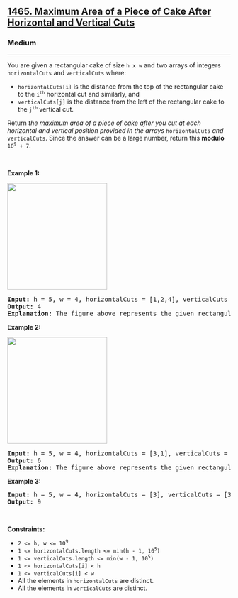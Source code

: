 <h2><a href="https://leetcode.com/problems/maximum-area-of-a-piece-of-cake-after-horizontal-and-vertical-cuts/">1465. Maximum Area of a Piece of Cake After Horizontal and Vertical Cuts</a></h2><h3>Medium</h3><hr><div style="user-select: auto;"><p style="user-select: auto;">You are given a rectangular cake of size <code style="user-select: auto;">h x w</code> and two arrays of integers <code style="user-select: auto;">horizontalCuts</code> and <code style="user-select: auto;">verticalCuts</code> where:</p>

<ul style="user-select: auto;">
	<li style="user-select: auto;"><code style="user-select: auto;">horizontalCuts[i]</code> is the distance from the top of the rectangular cake to the <code style="user-select: auto;">i<sup style="user-select: auto;">th</sup></code> horizontal cut and similarly, and</li>
	<li style="user-select: auto;"><code style="user-select: auto;">verticalCuts[j]</code> is the distance from the left of the rectangular cake to the <code style="user-select: auto;">j<sup style="user-select: auto;">th</sup></code> vertical cut.</li>
</ul>

<p style="user-select: auto;">Return <em style="user-select: auto;">the maximum area of a piece of cake after you cut at each horizontal and vertical position provided in the arrays</em> <code style="user-select: auto;">horizontalCuts</code> <em style="user-select: auto;">and</em> <code style="user-select: auto;">verticalCuts</code>. Since the answer can be a large number, return this <strong style="user-select: auto;">modulo</strong> <code style="user-select: auto;">10<sup style="user-select: auto;">9</sup> + 7</code>.</p>

<p style="user-select: auto;">&nbsp;</p>
<p style="user-select: auto;"><strong style="user-select: auto;">Example 1:</strong></p>
<img alt="" src="https://assets.leetcode.com/uploads/2020/05/14/leetcode_max_area_2.png" style="width: 225px; height: 240px; user-select: auto;">
<pre style="user-select: auto;"><strong style="user-select: auto;">Input:</strong> h = 5, w = 4, horizontalCuts = [1,2,4], verticalCuts = [1,3]
<strong style="user-select: auto;">Output:</strong> 4 
<strong style="user-select: auto;">Explanation:</strong> The figure above represents the given rectangular cake. Red lines are the horizontal and vertical cuts. After you cut the cake, the green piece of cake has the maximum area.
</pre>

<p style="user-select: auto;"><strong style="user-select: auto;">Example 2:</strong></p>
<img alt="" src="https://assets.leetcode.com/uploads/2020/05/14/leetcode_max_area_3.png" style="width: 225px; height: 240px; user-select: auto;">
<pre style="user-select: auto;"><strong style="user-select: auto;">Input:</strong> h = 5, w = 4, horizontalCuts = [3,1], verticalCuts = [1]
<strong style="user-select: auto;">Output:</strong> 6
<strong style="user-select: auto;">Explanation:</strong> The figure above represents the given rectangular cake. Red lines are the horizontal and vertical cuts. After you cut the cake, the green and yellow pieces of cake have the maximum area.
</pre>

<p style="user-select: auto;"><strong style="user-select: auto;">Example 3:</strong></p>

<pre style="user-select: auto;"><strong style="user-select: auto;">Input:</strong> h = 5, w = 4, horizontalCuts = [3], verticalCuts = [3]
<strong style="user-select: auto;">Output:</strong> 9
</pre>

<p style="user-select: auto;">&nbsp;</p>
<p style="user-select: auto;"><strong style="user-select: auto;">Constraints:</strong></p>

<ul style="user-select: auto;">
	<li style="user-select: auto;"><code style="user-select: auto;">2 &lt;= h, w &lt;= 10<sup style="user-select: auto;">9</sup></code></li>
	<li style="user-select: auto;"><code style="user-select: auto;">1 &lt;= horizontalCuts.length &lt;= min(h - 1, 10<sup style="user-select: auto;">5</sup>)</code></li>
	<li style="user-select: auto;"><code style="user-select: auto;">1 &lt;= verticalCuts.length &lt;= min(w - 1, 10<sup style="user-select: auto;">5</sup>)</code></li>
	<li style="user-select: auto;"><code style="user-select: auto;">1 &lt;= horizontalCuts[i] &lt; h</code></li>
	<li style="user-select: auto;"><code style="user-select: auto;">1 &lt;= verticalCuts[i] &lt; w</code></li>
	<li style="user-select: auto;">All the elements in <code style="user-select: auto;">horizontalCuts</code> are distinct.</li>
	<li style="user-select: auto;">All the elements in <code style="user-select: auto;">verticalCuts</code> are distinct.</li>
</ul>
</div>